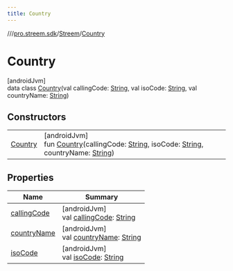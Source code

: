 ```yaml
---
title: Country
---
```

//[<root>](../../../../index.html)/[pro.streem.sdk](../../index.html)/[Streem](../index.html)/[Country](index.html)



# Country



[androidJvm]\
data class [Country](index.html)(val callingCode: [String](https://kotlinlang.org/api/latest/jvm/stdlib/kotlin/-string/index.html), val isoCode: [String](https://kotlinlang.org/api/latest/jvm/stdlib/kotlin/-string/index.html), val countryName: [String](https://kotlinlang.org/api/latest/jvm/stdlib/kotlin/-string/index.html))



## Constructors


| | |
|---|---|
| [Country](-country.html) | [androidJvm]<br>fun [Country](-country.html)(callingCode: [String](https://kotlinlang.org/api/latest/jvm/stdlib/kotlin/-string/index.html), isoCode: [String](https://kotlinlang.org/api/latest/jvm/stdlib/kotlin/-string/index.html), countryName: [String](https://kotlinlang.org/api/latest/jvm/stdlib/kotlin/-string/index.html)) |


## Properties


| Name | Summary |
|---|---|
| [callingCode](calling-code.html) | [androidJvm]<br>val [callingCode](calling-code.html): [String](https://kotlinlang.org/api/latest/jvm/stdlib/kotlin/-string/index.html) |
| [countryName](country-name.html) | [androidJvm]<br>val [countryName](country-name.html): [String](https://kotlinlang.org/api/latest/jvm/stdlib/kotlin/-string/index.html) |
| [isoCode](iso-code.html) | [androidJvm]<br>val [isoCode](iso-code.html): [String](https://kotlinlang.org/api/latest/jvm/stdlib/kotlin/-string/index.html) |

